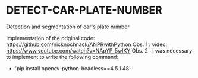 # DETECT-CAR-PLATE-NUMBER
Detection and segmentation of car's plate number

Implementation of the original code: https://github.com/nicknochnack/ANPRwithPython
Obs. 1 : video: https://www.youtube.com/watch?v=NApYP_5wlKY
Obs. 2 : I was necessary to implement to write the following  command: 
 - 'pip install opencv-python-headless==4.5.1.48'
